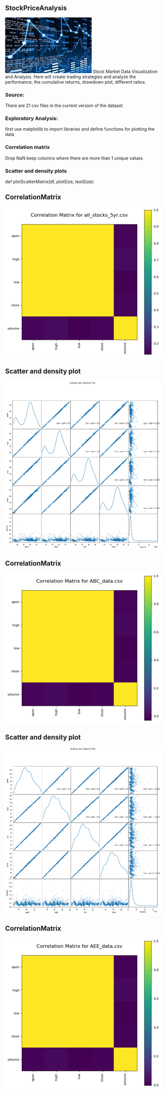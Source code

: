 ## StockPriceAnalysis
![ImageBanner](https://github.com/DataScientist-shrashetty/StockPriceAnalysis/blob/main/download%20(1).jpg)
Stock Market Data Visualization and Analysis. Here will create trading strategies and analyze the performance, the cumulative returns, drawdown plot, different ratios.

### Source:
There are 21 csv files in the current version of the dataset

### Exploratory Analysis:
first use matplotlib to import libraries and define functions for plotting the data

### Correlation matrix
  Drop NaN
  keep columns where there are more than 1 unique values

### Scatter and density plots
def plotScatterMatrix(df, plotSize, textSize):

## CorrelationMatrix

![CorrelationMatrix](https://github.com/DataScientist-shrashetty/StockPriceAnalysis/blob/main/download%20(3).png)



## Scatter and density plot

![Scatter and density plot](https://github.com/DataScientist-shrashetty/StockPriceAnalysis/blob/main/download%20(4).png)


## CorrelationMatrix

![CorrelationMatrix](https://github.com/DataScientist-shrashetty/StockPriceAnalysis/blob/main/download%20(5).png)



## Scatter and density plot

![Scatter and density plot](https://github.com/DataScientist-shrashetty/StockPriceAnalysis/blob/main/download%20(6).png)



## CorrelationMatrix

![CorrelationMatrix](https://github.com/DataScientist-shrashetty/StockPriceAnalysis/blob/main/download%20(7).png)






